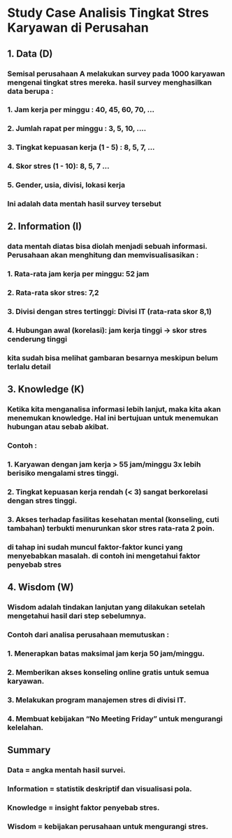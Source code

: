 # Study Case Analisis Tingkat Stres Karyawan di Perusahan
## 1. Data (D)
### Semisal perusahaan A melakukan survey pada 1000 karyawan mengenai tingkat stres mereka. hasil survey menghasilkan data berupa : 
### 1. Jam kerja per minggu : 40, 45, 60, 70, ...
### 2. Jumlah rapat per minggu : 3, 5, 10, ....
### 3. Tingkat kepuasan kerja (1 - 5) : 8, 5, 7, ...
### 4. Skor stres (1 - 10): 8, 5, 7 …
### 5. Gender, usia, divisi, lokasi kerja
### Ini adalah data mentah hasil survey tersebut

## 2. Information (I)
### data mentah diatas bisa diolah menjadi sebuah informasi. Perusahaan akan menghitung dan memvisualisasikan : 
### 1. Rata-rata jam kerja per minggu: 52 jam
### 2. Rata-rata skor stres: 7,2
### 3. Divisi dengan stres tertinggi: Divisi IT (rata-rata skor 8,1)
### 4. Hubungan awal (korelasi): jam kerja tinggi → skor stres cenderung tinggi
### kita sudah bisa melihat gambaran besarnya meskipun belum terlalu detail

## 3. Knowledge (K)
### Ketika kita menganalisa informasi lebih lanjut, maka kita akan menemukan knowledge. Hal ini bertujuan untuk menemukan hubungan atau sebab akibat. 
### Contoh : 
### 1. Karyawan dengan jam kerja > 55 jam/minggu 3x lebih berisiko mengalami stres tinggi.
### 2. Tingkat kepuasan kerja rendah (< 3) sangat berkorelasi dengan stres tinggi.
### 3. Akses terhadap fasilitas kesehatan mental (konseling, cuti tambahan) terbukti menurunkan skor stres rata-rata 2 poin.
### di tahap ini sudah muncul faktor-faktor kunci yang menyebabkan masalah. di contoh ini mengetahui faktor penyebab stres

## 4. Wisdom (W)
### Wisdom adalah tindakan lanjutan yang dilakukan setelah mengetahui hasil dari step sebelumnya. 
### Contoh dari analisa perusahaan memutuskan : 
### 1. Menerapkan batas maksimal jam kerja 50 jam/minggu.
### 2. Memberikan akses konseling online gratis untuk semua karyawan.
### 3. Melakukan program manajemen stres di divisi IT.
### 4. Membuat kebijakan “No Meeting Friday” untuk mengurangi kelelahan.

## Summary
### Data = angka mentah hasil survei.
### Information = statistik deskriptif dan visualisasi pola.
### Knowledge = insight faktor penyebab stres.
### Wisdom = kebijakan perusahaan untuk mengurangi stres.

